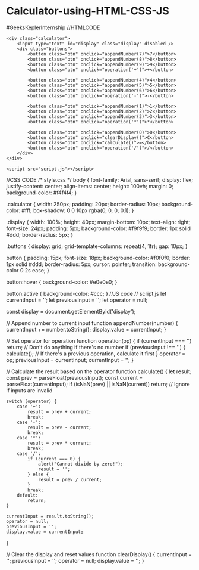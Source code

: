 # Calculator-using-HTML-CSS-JS
#GeeksKeplerInternship
//HTMLCODE
<!DOCTYPE html>
<html lang="en">
<head>
    <meta charset="UTF-8">
    <meta name="viewport" content="width=device-width, initial-scale=1.0">
    <title>Simple Calculator</title>
    <link rel="stylesheet" href="style.css">
</head>
<body>

    <div class="calculator">
        <input type="text" id="display" class="display" disabled />
        <div class="buttons">
            <button class="btn" onclick="appendNumber(7)">7</button>
            <button class="btn" onclick="appendNumber(8)">8</button>
            <button class="btn" onclick="appendNumber(9)">9</button>
            <button class="btn" onclick="operation('+')">+</button>
            
            <button class="btn" onclick="appendNumber(4)">4</button>
            <button class="btn" onclick="appendNumber(5)">5</button>
            <button class="btn" onclick="appendNumber(6)">6</button>
            <button class="btn" onclick="operation('-')">-</button>

            <button class="btn" onclick="appendNumber(1)">1</button>
            <button class="btn" onclick="appendNumber(2)">2</button>
            <button class="btn" onclick="appendNumber(3)">3</button>
            <button class="btn" onclick="operation('*')">*</button>

            <button class="btn" onclick="appendNumber(0)">0</button>
            <button class="btn" onclick="clearDisplay()">C</button>
            <button class="btn" onclick="calculate()">=</button>
            <button class="btn" onclick="operation('/')">/</button>
        </div>
    </div>

    <script src="script.js"></script>
</body>
</html>

//CSS CODE
/* style.css */
body {
    font-family: Arial, sans-serif;
    display: flex;
    justify-content: center;
    align-items: center;
    height: 100vh;
    margin: 0;
    background-color: #f4f4f4;
}

.calculator {
    width: 250px;
    padding: 20px;
    border-radius: 10px;
    background-color: #fff;
    box-shadow: 0 0 10px rgba(0, 0, 0, 0.1);
}

.display {
    width: 100%;
    height: 40px;
    margin-bottom: 10px;
    text-align: right;
    font-size: 24px;
    padding: 5px;
    background-color: #f9f9f9;
    border: 1px solid #ddd;
    border-radius: 5px;
}

.buttons {
    display: grid;
    grid-template-columns: repeat(4, 1fr);
    gap: 10px;
}

button {
    padding: 15px;
    font-size: 18px;
    background-color: #f0f0f0;
    border: 1px solid #ddd;
    border-radius: 5px;
    cursor: pointer;
    transition: background-color 0.2s ease;
}

button:hover {
    background-color: #e0e0e0;
}

button:active {
    background-color: #ccc;
}
//JS code
// script.js
let currentInput = '';
let previousInput = '';
let operator = null;

const display = document.getElementById('display');

// Append number to current input
function appendNumber(number) {
    currentInput += number.toString();
    display.value = currentInput;
}

// Set operator for operation
function operation(op) {
    if (currentInput === '') return;  // Don't do anything if there's no number
    if (previousInput !== '') {
        calculate();  // If there's a previous operation, calculate it first
    }
    operator = op;
    previousInput = currentInput;
    currentInput = '';
}

// Calculate the result based on the operator
function calculate() {
    let result;
    const prev = parseFloat(previousInput);
    const current = parseFloat(currentInput);
    if (isNaN(prev) || isNaN(current)) return;  // Ignore if inputs are invalid

    switch (operator) {
        case '+':
            result = prev + current;
            break;
        case '-':
            result = prev - current;
            break;
        case '*':
            result = prev * current;
            break;
        case '/':
            if (current === 0) {
                alert("Cannot divide by zero!");
                result = '';
            } else {
                result = prev / current;
            }
            break;
        default:
            return;
    }

    currentInput = result.toString();
    operator = null;
    previousInput = '';
    display.value = currentInput;
}

// Clear the display and reset values
function clearDisplay() {
    currentInput = '';
    previousInput = '';
    operator = null;
    display.value = '';
}


